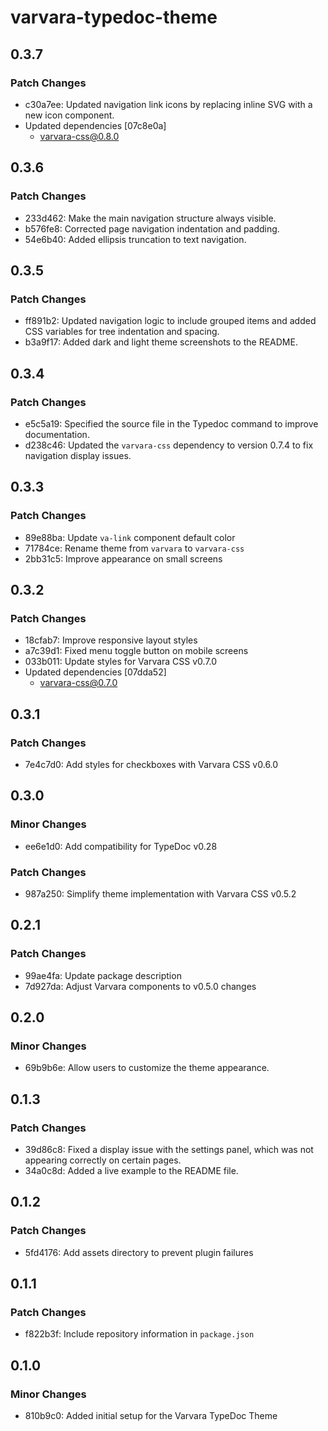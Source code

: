 # varvara-typedoc-theme

## 0.3.7

### Patch Changes

- c30a7ee: Updated navigation link icons by replacing inline SVG with a new icon component.
- Updated dependencies [07c8e0a]
  - varvara-css@0.8.0

## 0.3.6

### Patch Changes

- 233d462: Make the main navigation structure always visible.
- b576fe8: Corrected page navigation indentation and padding.
- 54e6b40: Added ellipsis truncation to text navigation.

## 0.3.5

### Patch Changes

- ff891b2: Updated navigation logic to include grouped items and added CSS variables for tree indentation and spacing.
- b3a9f17: Added dark and light theme screenshots to the README.

## 0.3.4

### Patch Changes

- e5c5a19: Specified the source file in the Typedoc command to improve documentation.
- d238c46: Updated the `varvara-css` dependency to version 0.7.4 to fix navigation display issues.

## 0.3.3

### Patch Changes

- 89e88ba: Update `va-link` component default color
- 71784ce: Rename theme from `varvara` to `varvara-css`
- 2bb31c5: Improve appearance on small screens

## 0.3.2

### Patch Changes

- 18cfab7: Improve responsive layout styles
- a7c39d1: Fixed menu toggle button on mobile screens
- 033b011: Update styles for Varvara CSS v0.7.0
- Updated dependencies [07dda52]
  - varvara-css@0.7.0

## 0.3.1

### Patch Changes

- 7e4c7d0: Add styles for checkboxes with Varvara CSS v0.6.0

## 0.3.0

### Minor Changes

- ee6e1d0: Add compatibility for TypeDoc v0.28

### Patch Changes

- 987a250: Simplify theme implementation with Varvara CSS v0.5.2

## 0.2.1

### Patch Changes

- 99ae4fa: Update package description
- 7d927da: Adjust Varvara components to v0.5.0 changes

## 0.2.0

### Minor Changes

- 69b9b6e: Allow users to customize the theme appearance.

## 0.1.3

### Patch Changes

- 39d86c8: Fixed a display issue with the settings panel, which was not appearing correctly on certain pages.
- 34a0c8d: Added a live example to the README file.

## 0.1.2

### Patch Changes

- 5fd4176: Add assets directory to prevent plugin failures

## 0.1.1

### Patch Changes

- f822b3f: Include repository information in `package.json`

## 0.1.0

### Minor Changes

- 810b9c0: Added initial setup for the Varvara TypeDoc Theme
